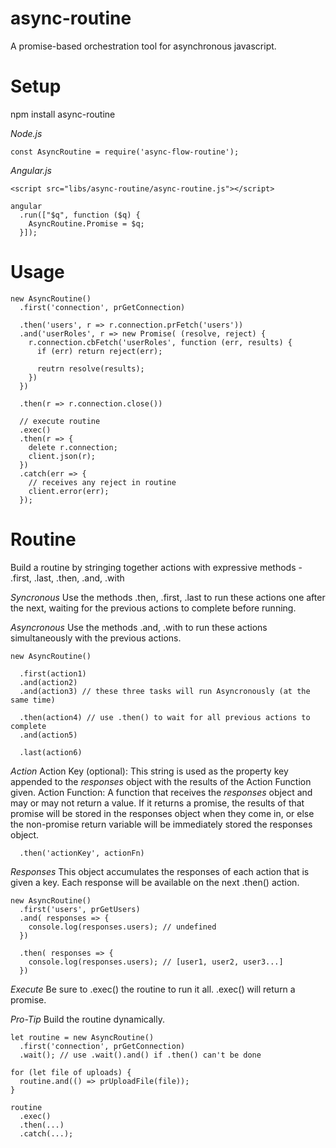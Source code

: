 # async-routine
A promise-based orchestration tool for asynchronous javascript.

# Setup
npm install async-routine

*Node.js*
```
const AsyncRoutine = require('async-flow-routine');
```

*Angular.js*
```
<script src="libs/async-routine/async-routine.js"></script>

angular
  .run(["$q", function ($q) {
    AsyncRoutine.Promise = $q;    
  }]);
```

# Usage
```
new AsyncRoutine()
  .first('connection', prGetConnection)
  
  .then('users', r => r.connection.prFetch('users'))
  .and('userRoles', r => new Promise( (resolve, reject) {
    r.connection.cbFetch('userRoles', function (err, results) {
      if (err) return reject(err);
      
      reutrn resolve(results);
    })
  })
  
  .then(r => r.connection.close())
  
  // execute routine
  .exec()
  .then(r => {
    delete r.connection;
    client.json(r);
  })
  .catch(err => {
    // receives any reject in routine
    client.error(err);
  });
```

#  Routine
Build a routine by stringing together actions with expressive methods - .first, .last, .then, .and, .with

*Syncronous*
Use the methods .then, .first, .last to run these actions one after the next, waiting for the previous actions to complete before running.

*Asyncronous*
Use the methods .and, .with to run these actions simultaneously with the previous actions.

```
new AsyncRoutine()

  .first(action1)
  .and(action2)
  .and(action3) // these three tasks will run Asyncronously (at the same time)

  .then(action4) // use .then() to wait for all previous actions to complete
  .and(action5)

  .last(action6)
```

*Action*
Action Key (optional): This string is used as the property key appended to the *responses* object with the results of the Action Function given.
Action Function: A function that receives the *responses* object and may or may not return a value. If it returns a promise, the results of that promise will be stored in the responses object when they come in, or else the non-promise return variable will be immediately stored the responses object.

```
  .then('actionKey', actionFn)
```

*Responses*
This object accumulates the responses of each action that is given a key. Each response will be available on the next .then() action.

```
new AsyncRoutine()
  .first('users', prGetUsers)
  .and( responses => {
    console.log(responses.users); // undefined
  })

  .then( responses => {
    console.log(responses.users); // [user1, user2, user3...]
  })

```

*Execute*
Be sure to .exec() the routine to run it all. .exec() will return a promise.


*Pro-Tip*
Build the routine dynamically.

```
let routine = new AsyncRoutine()
  .first('connection', prGetConnection)
  .wait(); // use .wait().and() if .then() can't be done

for (let file of uploads) {
  routine.and(() => prUploadFile(file));
}

routine
  .exec()
  .then(...)
  .catch(...);
```